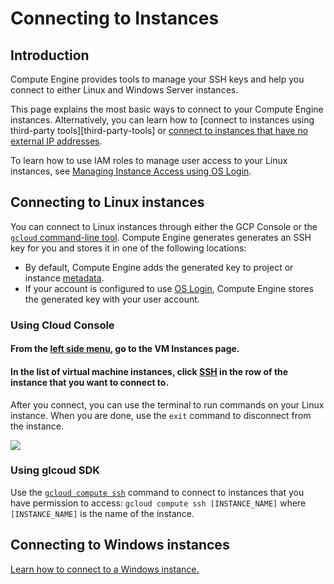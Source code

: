 # Connecting to Instances

## Introduction
Compute Engine provides tools to manage your SSH keys and help you connect to either Linux and Windows Server instances.

This page explains the most basic ways to connect to your Compute Engine instances.
Alternatively, you can learn how to [connect to instances using third-party tools][third-party-tools] or
[connect to instances that have no external IP addresses][ssh-between-instances].


To learn how to use IAM roles to manage user access to your Linux instances,
see [Managing Instance Access using OS Login][managing-instance-access].


## Connecting to Linux instances

You can connect to Linux instances through either the GCP Console or the
[`gcloud` command-line tool][gcloud-compute].
Compute Engine generates generates an SSH key for you and stores
it in one of the following locations:

+ By default, Compute Engine adds the generated key to
  project or instance [metadata][storing-retrieving-metadata].
+ If your account is configured to use
  [OS Login][managing-instance-access],
  Compute Engine stores the generated key with your user account.

### Using Cloud Console

#### From the [left side menu](walkthrough://spotlight-pointer?spotlightId=console-nav-menu), go to the VM Instances page.
<walkthrough-menu-navigation sectionId="COMPUTE_SECTION"></walkthrough-menu-navigation>

#### In the list of virtual machine instances, click [SSH](walkthrough://spotlight-pointer?cssSelector=gce-connect-to-instance)  in the row of the instance that you want to connect to.

After you connect, you can use the terminal to run commands on your Linux
instance. When you are done, use the `exit` command to disconnect from the
instance.

![][establish-ssh-connection-png]

### Using glcoud SDK

Use the [`gcloud compute ssh`][gcloud-reference-compute-ssh] command to connect to instances that you have permission to access:
`gcloud compute ssh [INSTANCE_NAME]` where `[INSTANCE_NAME]` is the name of the instance.

## Connecting to Windows instances
[Learn how to connect to a Windows instance.][connecting-to-instance-windows]

[third-party-tool]: https://cloud.google.com/compute/docs/instances/connecting-advanced#thirdpartytools
[ssh-between-instances]: https://cloud.google.com/compute/docs/instances/connecting-advanced#sshbetweeninstances
[managing-instance-access]: https://cloud.google.com/compute/docs/instances/managing-instance-access
[storing-retrieving-metadata]: https://cloud.google.com/compute/docs/storing-retrieving-metadata
[gcloud-compute]: https://cloud.google.com/compute/docs/gcloud-compute/
[gcloud-reference-compute-ssh]: https://cloud.google.com/sdk/gcloud/reference/compute/ssh
[establish-ssh-connection-png]: https://cloud.google.com/docs/images/establish-ssh-connection-1.png
[connecting-to-instance-windows]: https://cloud.google.com/compute/docs/instances/connecting-to-instance
